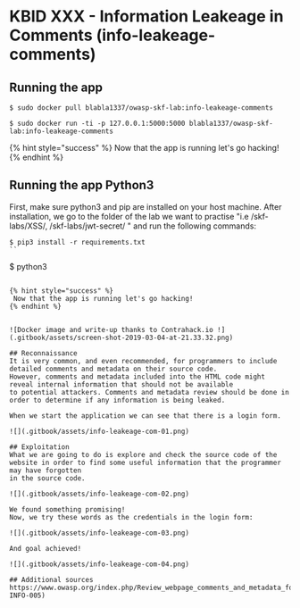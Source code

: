 # KBID XXX - Information Leakeage in Comments (info-leakeage-comments)

## Running the app

```text
$ sudo docker pull blabla1337/owasp-skf-lab:info-leakeage-comments
```

```text
$ sudo docker run -ti -p 127.0.0.1:5000:5000 blabla1337/owasp-skf-lab:info-leakeage-comments
```

{% hint style="success" %}
Now that the app is running let's go hacking!
{% endhint %}

## Running the app Python3

First, make sure python3 and pip are installed on your host machine.
After installation, we go to the folder of the lab we want to practise 
"i.e /skf-labs/XSS/, /skf-labs/jwt-secret/ " and run the following commands:

```
$ pip3 install -r requirements.txt
``

```
$ python3 <labname>
```

{% hint style="success" %}
 Now that the app is running let's go hacking!
{% endhint %}


![Docker image and write-up thanks to Contrahack.io !](.gitbook/assets/screen-shot-2019-03-04-at-21.33.32.png)

## Reconnaissance
It is very common, and even recommended, for programmers to include detailed comments and metadata on their source code. 
However, comments and metadata included into the HTML code might reveal internal information that should not be available 
to potential attackers. Comments and metadata review should be done in order to determine if any information is being leaked.

When we start the application we can see that there is a login form.

![](.gitbook/assets/info-leakeage-com-01.png)

## Exploitation
What we are going to do is explore and check the source code of the website in order to find some useful information that the programmer may have forgotten
in the source code.

![](.gitbook/assets/info-leakeage-com-02.png)

We found something promising!
Now, we try these words as the credentials in the login form:

![](.gitbook/assets/info-leakeage-com-03.png)

And goal achieved!

![](.gitbook/assets/info-leakeage-com-04.png)

## Additional sources
https://www.owasp.org/index.php/Review_webpage_comments_and_metadata_for_information_leakage_(OTG-INFO-005)

